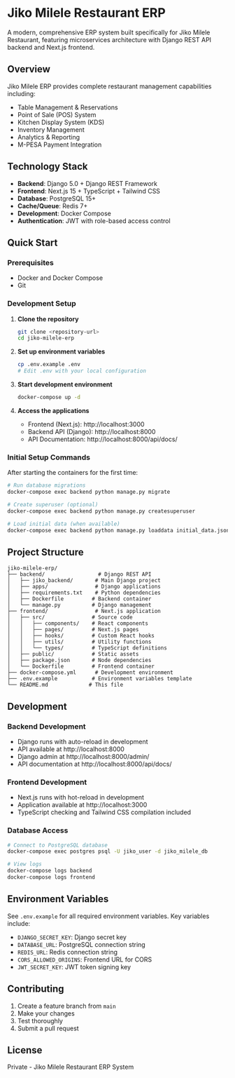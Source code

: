 # Jiko Milele Restaurant ERP

A modern, comprehensive ERP system built specifically for Jiko Milele Restaurant, featuring microservices architecture with Django REST API backend and Next.js frontend.

## Overview

Jiko Milele ERP provides complete restaurant management capabilities including:
- Table Management & Reservations
- Point of Sale (POS) System
- Kitchen Display System (KDS)
- Inventory Management
- Analytics & Reporting
- M-PESA Payment Integration

## Technology Stack

- **Backend**: Django 5.0 + Django REST Framework
- **Frontend**: Next.js 15 + TypeScript + Tailwind CSS
- **Database**: PostgreSQL 15+
- **Cache/Queue**: Redis 7+
- **Development**: Docker Compose
- **Authentication**: JWT with role-based access control

## Quick Start

### Prerequisites
- Docker and Docker Compose
- Git

### Development Setup

1. **Clone the repository**
   ```bash
   git clone <repository-url>
   cd jiko-milele-erp
   ```

2. **Set up environment variables**
   ```bash
   cp .env.example .env
   # Edit .env with your local configuration
   ```

3. **Start development environment**
   ```bash
   docker-compose up -d
   ```

4. **Access the applications**
   - Frontend (Next.js): http://localhost:3000
   - Backend API (Django): http://localhost:8000
   - API Documentation: http://localhost:8000/api/docs/

### Initial Setup Commands

After starting the containers for the first time:

```bash
# Run database migrations
docker-compose exec backend python manage.py migrate

# Create superuser (optional)
docker-compose exec backend python manage.py createsuperuser

# Load initial data (when available)
docker-compose exec backend python manage.py loaddata initial_data.json
```

## Project Structure

```
jiko-milele-erp/
├── backend/                 # Django REST API
│   ├── jiko_backend/       # Main Django project
│   ├── apps/               # Django applications
│   ├── requirements.txt    # Python dependencies
│   ├── Dockerfile         # Backend container
│   └── manage.py          # Django management
├── frontend/               # Next.js application
│   ├── src/               # Source code
│   │   ├── components/    # React components
│   │   ├── pages/         # Next.js pages
│   │   ├── hooks/         # Custom React hooks
│   │   ├── utils/         # Utility functions
│   │   └── types/         # TypeScript definitions
│   ├── public/            # Static assets
│   ├── package.json       # Node dependencies
│   └── Dockerfile         # Frontend container
├── docker-compose.yml      # Development environment
├── .env.example           # Environment variables template
└── README.md             # This file
```

## Development

### Backend Development
- Django runs with auto-reload in development
- API available at http://localhost:8000
- Django admin at http://localhost:8000/admin/
- API documentation at http://localhost:8000/api/docs/

### Frontend Development
- Next.js runs with hot-reload in development
- Application available at http://localhost:3000
- TypeScript checking and Tailwind CSS compilation included

### Database Access
```bash
# Connect to PostgreSQL database
docker-compose exec postgres psql -U jiko_user -d jiko_milele_db

# View logs
docker-compose logs backend
docker-compose logs frontend
```

## Environment Variables

See `.env.example` for all required environment variables. Key variables include:

- `DJANGO_SECRET_KEY`: Django secret key
- `DATABASE_URL`: PostgreSQL connection string
- `REDIS_URL`: Redis connection string
- `CORS_ALLOWED_ORIGINS`: Frontend URL for CORS
- `JWT_SECRET_KEY`: JWT token signing key

## Contributing

1. Create a feature branch from `main`
2. Make your changes
3. Test thoroughly
4. Submit a pull request

## License

Private - Jiko Milele Restaurant ERP System